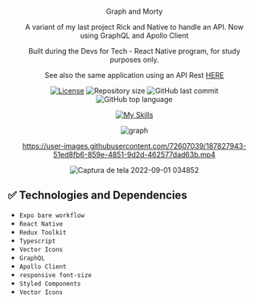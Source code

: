 

<div align="center" style="margin: 20px; text-align: center">
<p> Graph and Morty</p>
<p>A variant of my last project Rick and Native to handle an API. Now using GraphQL and Apollo Client</p>
<p>Built during the Devs for Tech - React Native program, for study purposes only.



<p>See also the same application using an API Rest
<a href="https://github.com/BinaryLeo/rick_and_native">HERE</a>
</p>  
 
  [![License](http://img.shields.io/:license-mit-blue.svg?style=flat-square)](https:/github.com/BinaryLeo//graphql_and_morty/blob/main/LICENSE)
  <img alt="Repository size" src="https://img.shields.io/github/repo-size/BinaryLeo/graphql_and_morty?color=blue">
  ![GitHub last commit](https://img.shields.io/github/last-commit/BinaryLeo/graphql_and_morty?style=flat-square)
  ![GitHub top language](https://img.shields.io/github/languages/top/BinaryLeo/graphql_and_morty?style=flat-square)
  

[![My Skills](https://skillicons.dev/icons?i=react,ts,graphql,vscode,styledcomponents,redux,&perline=6)](https://github.com/BinaryLeo)
 

![graph](https://user-images.githubusercontent.com/72607039/186157871-d9bcd6f9-6b66-4fdc-b0da-d09cb5b73b1e.png)



https://user-images.githubusercontent.com/72607039/187827943-51ed8fb6-859e-4851-9d2d-462577dad63b.mp4

![Captura de tela 2022-09-01 034852](https://user-images.githubusercontent.com/72607039/187827947-30365cc1-892d-45b7-8852-4a9c1486dbbd.png)




  
</div>

## ✅ Technologies and Dependencies
- ``Expo bare workflow``
- ``React Native``
- ``Redux Toolkit``
- ``Typescript``
- ``Vector Icons``  
- ``GraphQL``
- ``Apollo Client``  
- ``responsive font-size`` 
- ``Styled Components``
- ``Vector Icons``

